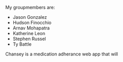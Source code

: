 My groupmembers are:
- Jason Gonzalez
- Hudson Finocchio
- Arnav Mohapatra
- Katherine Leon
- Stephen Russel
- Ty Battle


Chansey is a medication adherance web app that will
